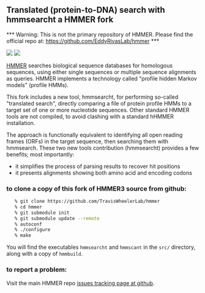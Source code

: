 ## Translated (protein-to-DNA) search with hmmsearcht a HMMER fork 

*** Warning:  This is not the primary repository of HMMER. Please find the official repo at: https://github.com/EddyRivasLab/hmmer ***

[![](https://travis-ci.org/EddyRivasLab/hmmer.svg?branch=develop)](https://travis-ci.org/EddyRivasLab/hmmer)
![](http://img.shields.io/badge/license-BSD-brightgreen.svg)

[HMMER](http://hmmer.org) searches biological sequence databases for
homologous sequences, using either single sequences or multiple
sequence alignments as queries. HMMER implements a technology called
"profile hidden Markov models" (profile HMMs). 

This fork includes a new tool, hmmsearcht, for performing so-called
"translated search", directly comparing a file of protein profile HMMs 
to a target set of one or more nucleotide sequences. Other standard
HMMER tools are not compiled, to avoid clashing with a standard 
hHMMER installation. 


The approach is functionally equivalent to identifying all open reading frames
(ORFs) in the target sequence, then searching them with hmmsearch.
These two new tools contribution (hmmsearcht) provides a few benefits; most importantly:
- it simplifies the process of parsing results to recover hit positions
- it presents alignments showing both amino acid and encoding codons


### to clone a copy of this fork of HMMER3 source from github:

```bash
   % git clone https://github.com/TravisWheelerLab/hmmer 
   % cd hmmer
   % git submodule init
   % git submodule update --remote
   % autoconf
   % ./configure
   % make
```

You will find the executables `hmmsearcht` and `hmmscant` in the 
`src/` directory, along with a copy of `hmmbuild`.


### to report a problem:

Visit the main HMMER repo
[issues tracking page at github](https://github.com/TravisWheelerLab/hmmer/issues).


